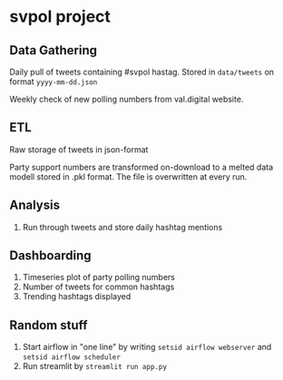 # svpol project

## Data Gathering
Daily pull of tweets containing #svpol hastag. Stored in `data/tweets` on format `yyyy-mm-dd.json`

Weekly check of new polling numbers from val.digital website. 

## ETL
Raw storage of tweets in json-format

Party support numbers are transformed on-download to a melted data modell stored in .pkl format. The file is overwritten at every run.

## Analysis
1. Run through tweets and store daily hashtag mentions

## Dashboarding
1. Timeseries plot of party polling numbers
2. Number of tweets for common hashtags
3. Trending hashtags displayed


## Random stuff
1. Start airflow in "one line" by writing `setsid airflow webserver` and `setsid airflow scheduler`
2. Run streamlit by `streamlit run app.py`